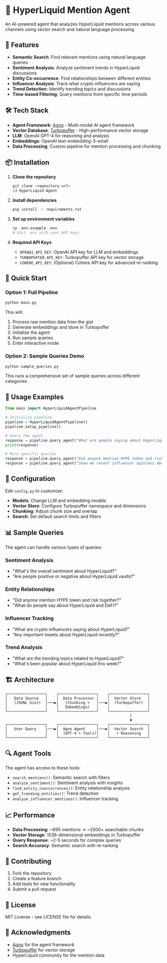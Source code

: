 # 🧠 HyperLiquid Mention Agent

An AI-powered agent that analyzes HyperLiquid mentions across various channels using vector search and natural language processing.

## 🚀 Features

- **Semantic Search**: Find relevant mentions using natural language queries
- **Sentiment Analysis**: Analyze sentiment trends in HyperLiquid discussions
- **Entity Co-occurrence**: Find relationships between different entities
- **Influencer Analysis**: Track what crypto influencers are saying
- **Trend Detection**: Identify trending topics and discussions
- **Time-based Filtering**: Query mentions from specific time periods

## 🛠️ Tech Stack

- **Agent Framework**: [Agno](https://github.com/agno-ai/agno) - Multi-modal AI agent framework
- **Vector Database**: [Turbopuffer](https://turbopuffer.com/) - High-performance vector storage
- **LLM**: OpenAI GPT-4 for reasoning and analysis
- **Embeddings**: OpenAI text-embedding-3-small
- **Data Processing**: Custom pipeline for mention processing and chunking

## 📦 Installation

1. **Clone the repository**
   ```bash
   git clone <repository-url>
   cd HyperLiquid-Agent
   ```

2. **Install dependencies**
   ```bash
   pip install -r requirements.txt
   ```

3. **Set up environment variables**
   ```bash
   cp .env.example .env
   # Edit .env with your API keys
   ```

4. **Required API Keys**
   - `OPENAI_API_KEY`: OpenAI API key for LLM and embeddings
   - `TURBOPUFFER_API_KEY`: Turbopuffer API key for vector storage
   - `COHERE_API_KEY`: (Optional) Cohere API key for advanced re-ranking

## 🏃 Quick Start

### Option 1: Full Pipeline
```bash
python main.py
```

This will:
1. Process raw mention data from the gist
2. Generate embeddings and store in Turbopuffer
3. Initialize the agent
4. Run sample queries
5. Enter interactive mode

### Option 2: Sample Queries Demo
```bash
python sample_queries.py
```

This runs a comprehensive set of sample queries across different categories.

## 💬 Usage Examples

```python
from main import HyperLiquidAgentPipeline

# Initialize pipeline
pipeline = HyperLiquidAgentPipeline()
pipeline.setup_pipeline()

# Query the agent
response = pipeline.query_agent("What are people saying about HyperLiquid's vaults?")
print(response)

# More specific queries
response = pipeline.query_agent("Did anyone mention HYPE token and risk together?")
response = pipeline.query_agent("Show me recent influencer opinions about HyperLiquid")
```

## 🔧 Configuration

Edit `config.py` to customize:

- **Models**: Change LLM and embedding models
- **Vector Store**: Configure Turbopuffer namespace and dimensions
- **Chunking**: Adjust chunk size and overlap
- **Search**: Set default search limits and filters

## 📊 Sample Queries

The agent can handle various types of queries:

### Sentiment Analysis
- "What's the overall sentiment about HyperLiquid?"
- "Are people positive or negative about HyperLiquid vaults?"

### Entity Relationships
- "Did anyone mention HYPE token and risk together?"
- "What do people say about HyperLiquid and DeFi?"

### Influencer Tracking
- "What are crypto influencers saying about HyperLiquid?"
- "Any important tweets about HyperLiquid recently?"

### Trend Analysis
- "What are the trending topics related to HyperLiquid?"
- "What's been popular about HyperLiquid this week?"

## 🏗️ Architecture

```
┌─────────────────┐    ┌─────────────────┐    ┌─────────────────┐
│   Data Source   │    │  Data Processor │    │  Vector Store   │
│   (JSONL Gist)  │───▶│   (Chunking +   │───▶│  (Turbopuffer)  │
│                 │    │   Embeddings)   │    │                 │
└─────────────────┘    └─────────────────┘    └─────────────────┘
                                                        │
                                                        ▼
┌─────────────────┐    ┌─────────────────┐    ┌─────────────────┐
│   User Query    │───▶│  Agno Agent     │───▶│  Vector Search  │
│                 │    │  (GPT-4 + Tools)│    │   + Reasoning   │
└─────────────────┘    └─────────────────┘    └─────────────────┘
```

## 🔍 Agent Tools

The agent has access to these tools:

- `search_mentions()`: Semantic search with filters
- `analyze_sentiment()`: Sentiment analysis with insights
- `find_entity_cooccurrences()`: Entity relationship analysis
- `get_trending_entities()`: Trend detection
- `analyze_influencer_mentions()`: Influencer tracking

## 📈 Performance

- **Data Processing**: ~695 mentions → ~2000+ searchable chunks
- **Vector Storage**: 1536-dimensional embeddings in Turbopuffer
- **Query Response**: ~2-5 seconds for complex queries
- **Search Accuracy**: Semantic search with re-ranking

## 🤝 Contributing

1. Fork the repository
2. Create a feature branch
3. Add tests for new functionality
4. Submit a pull request

## 📄 License

MIT License - see LICENSE file for details.

## 🙏 Acknowledgments

- [Agno](https://github.com/agno-ai/agno) for the agent framework
- [Turbopuffer](https://turbopuffer.com/) for vector storage
- HyperLiquid community for the mention data